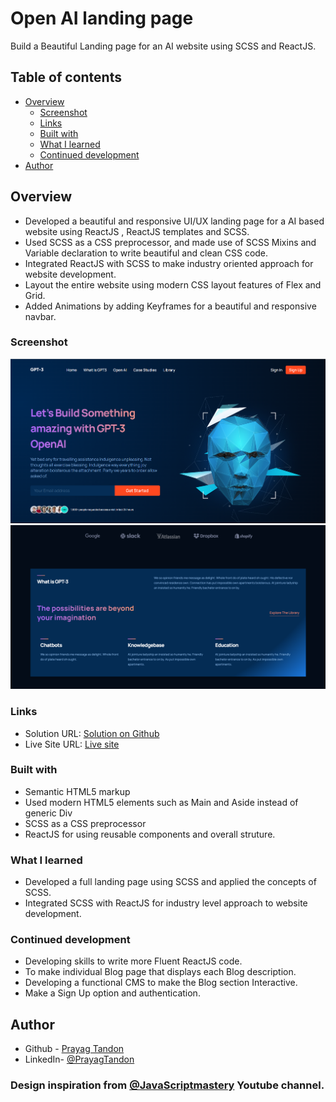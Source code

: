 # Open AI landing page

Build a Beautiful Landing page for an AI website using SCSS and ReactJS.

## Table of contents

- [Overview](#overview)
  - [Screenshot](#screenshot)
  - [Links](#links)
  - [Built with](#built-with)
  - [What I learned](#what-i-learned)
  - [Continued development](#continued-development)
- [Author](#author)

## Overview

- Developed a beautiful and responsive UI/UX landing page for a AI based website using ReactJS , ReactJS templates and SCSS.
- Used SCSS as a CSS preprocessor, and made use of SCSS Mixins and Variable declaration to write beautiful and clean CSS code.
- Integrated ReactJS with SCSS to make industry oriented approach for website development.
- Layout the entire website using modern CSS layout features of Flex and Grid.
- Added Animations by adding Keyframes for a beautiful and responsive navbar.

### Screenshot

![Home-page Screenshot](/src/assets/Home-page-screenshot.png)
![What is GPT3 Screenshot](/src/assets/WGPT3-screenshot.png)

### Links

- Solution URL: [Solution on Github](https://github.com/PrayagTandon/gpt-3_landing-page)
- Live Site URL: [Live site](https://openai-ui-prayag.netlify.app/)

### Built with

- Semantic HTML5 markup
- Used modern HTML5 elements such as Main and Aside instead of generic Div
- SCSS as a CSS preprocessor
- ReactJS for using reusable components and overall struture.

### What I learned

- Developed a full landing page using SCSS and applied the concepts of SCSS.
- Integrated SCSS with ReactJS for industry level approach to website development.

### Continued development

- Developing skills to write more Fluent ReactJS code.
- To make individual Blog page that displays each Blog description.
- Developing a functional CMS to make the Blog section Interactive.
- Make a Sign Up option and authentication.

## Author

- Github - [Prayag Tandon](https://github.com/PrayagTandon)
- LinkedIn- [@PrayagTandon](https://www.linkedin.com/in/prayag-tandon/)

### Design inspiration from [@JavaScriptmastery](https://www.youtube.com/@javascriptmastery) Youtube channel.
